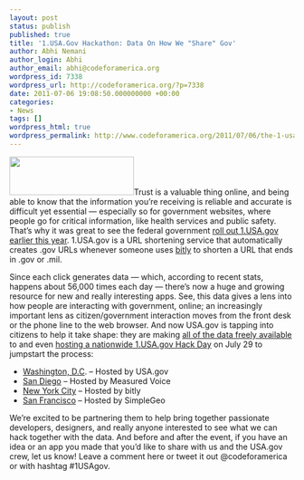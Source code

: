 ```yaml
---
layout: post
status: publish
published: true
title: '1.USA.Gov Hackathon: Data On How We "Share" Gov'
author: Abhi Nemani
author_login: Abhi
author_email: abhi@codeforamerica.org
wordpress_id: 7338
wordpress_url: http://codeforamerica.org/?p=7338
date: 2011-07-06 19:08:50.000000000 +00:00
categories:
- News
tags: []
wordpress_html: true
wordpress_permalink: http://www.codeforamerica.org/2011/07/06/the-1-usa-gov-hackathon/
---
```


<p><a href="http://codeforamerica.org/wp-content/uploads/2011/07/USA.png"><img alt="" class="alignright size-full wp-image-7363" height="68" src="http://codeforamerica.org/wp-content/uploads/2011/07/USA.png" title="USA" width="220"/></a>Trust is a valuable thing online, and being able to know that the information you’re receiving is reliable and accurate is difficult yet essential — especially so for government websites, where people go for critical information, like health services and public safety. That’s why it was great to see the federal government <a href="http://blog.usa.gov/post/3768174086/look-for-usa-gov-short-urls">roll out 1.USA.gov earlier this year</a>. 1.USA.gov is a URL shortening service that automatically creates .gov URLs whenever someone uses <a href="http://bit.ly">bitly</a> to shorten a URL that ends in .gov or .mil.</p>
<p>Since each click generates data — which, according to recent stats, happens about 56,000 times each day — there’s now a huge and growing resource for new and really interesting apps. See, this data gives a lens into how people are interacting with government, online; an increasingly important lens as citizen/government interaction moves from the front desk or the phone line to the web browser. And now USA.gov is tapping into citizens to help it take shape: they are making <a href="http://www.usa.gov/About/developer_resources/developers.shtml">all of the data freely available</a> to and even <a href="http://blog.usa.gov/post/7054661537/1-usa-gov-open-data-and-hack-day">hosting a nationwide 1.USA.gov Hack Day</a> on July 29 to jumpstart the process:</p>
<ul>
<li><a href="https://spreadsheets.google.com/spreadsheet/viewform?hl=en_US&amp;formkey=dHJQWmM0eWdZb3F5TE5sSnlzVXQ1VlE6MQ#gid=0">Washington, D.C</a>. – Hosted by USA.gov</li>
<li><a href="http://measuredvoice.com/1-usa-gov-hack-day-in-san-diego">San Diego</a> – Hosted by Measured Voice</li>
<li><a href="http://www.meetup.com/hackabit/events/23987671/">New York City</a> – Hosted by bitly</li>
<li><a href="http://usagovhackdaysf.eventbrite.com/">San Francisco</a> – Hosted by SimpleGeo</li>
</ul>
<p>We’re excited to be partnering them to help bring together passionate developers, designers, and really anyone interested to see what we can hack together with the data. And before and after the event, if you have an idea or an app you made that you’d like to share with us and the USA.gov crew, let us know! Leave a comment here or tweet it out @codeforamerica or with hashtag #1USAgov.</p>
